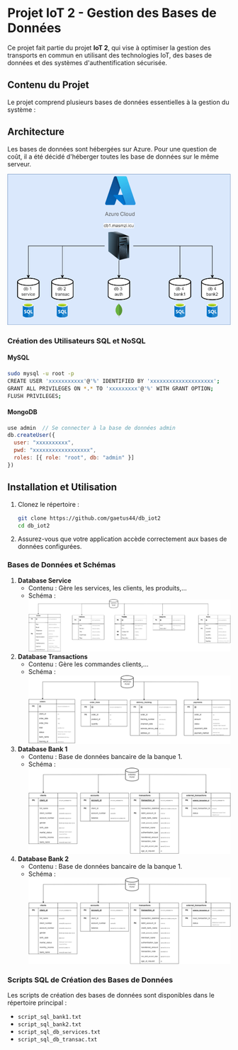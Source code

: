 # Projet IoT 2 - Gestion des Bases de Données

Ce projet fait partie du projet **IoT 2**, qui vise à optimiser la gestion des transports en commun en utilisant des technologies IoT, des bases de données et des systèmes d'authentification sécurisée.

## Contenu du Projet
Le projet comprend plusieurs bases de données essentielles à la gestion du système :

## Architecture
Les bases de données sont hébergées sur Azure. Pour une question de coût, il a été décidé d'héberger toutes les base de données sur le même serveur.

![architecture db](architecture%20bd.png)
### Création des Utilisateurs SQL et NoSQL
#### MySQL
```sh
sudo mysql -u root -p
CREATE USER 'xxxxxxxxxxx'@'%' IDENTIFIED BY 'xxxxxxxxxxxxxxxxxxxx'; 
GRANT ALL PRIVILEGES ON *.* TO 'xxxxxxxxx'@'%' WITH GRANT OPTION; 
FLUSH PRIVILEGES;
```

#### MongoDB
```js
use admin  // Se connecter à la base de données admin
db.createUser({
  user: "xxxxxxxxxx", 
  pwd: "xxxxxxxxxxxxxxxxxx", 
  roles: [{ role: "root", db: "admin" }]
})
```

## Installation et Utilisation
1. Clonez le répertoire :
   ```sh
   git clone https://github.com/gaetus44/db_iot2
   cd db_iot2
   ```
2. Assurez-vous que votre application accède correctement aux bases de données configurées.


### Bases de Données et Schémas

1. **Database Service**
   - Contenu : Gère les services, les clients, les produits,...
   - Schéma : ![Database Service](table%20dbservices.drawio.png)
2. **Database Transactions**
   - Contenu : Gère les commandes clients,...
   - Schéma : ![Database Transactions](table%20db%20transac.png)
3. **Database Bank 1**
   - Contenu : Base de données bancaire de la banque 1.
   - Schéma : ![Database Bank 1](table%20bank%201.png)
4. **Database Bank 2**
   - Contenu : Base de données bancaire de la banque 1.
   - Schéma : ![Database Bank 2](table%20bank%202.png)

### Scripts SQL de Création des Bases de Données
Les scripts de création des bases de données sont disponibles dans le répertoire principal :
- `script_sql_bank1.txt`
- `script_sql_bank2.txt`
- `script_sql_db_services.txt`
- `script_sql_db_transac.txt`

